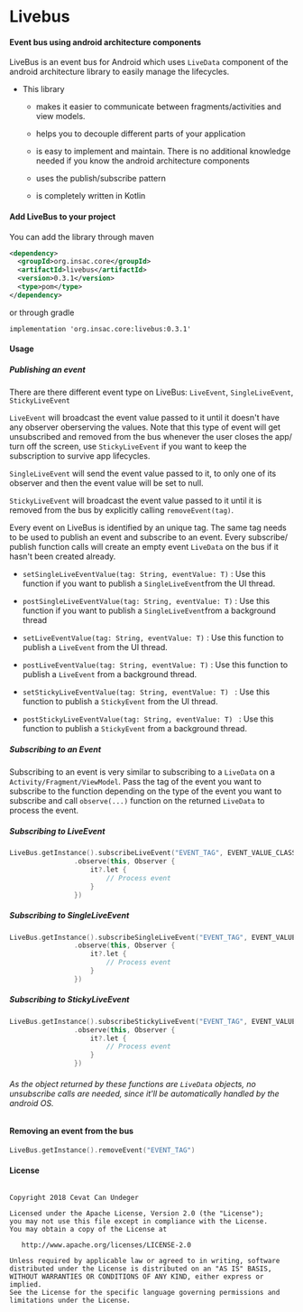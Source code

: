 # Livebus

#### Event bus using android architecture components

LiveBus is an event bus for Android which uses `LiveData` component of the android architecture library to easily manage the lifecycles.

- This library
      
     - makes it easier to communicate between fragments/activities and view models. 
      
     - helps you to decouple different parts of your application
      
     - is easy to implement and maintain. There is no additional knowledge needed if you know the android architecture components
     
     - uses the publish/subscribe pattern
     
     - is completely written in Kotlin
     
     
#### Add LiveBus to your project
You can add the library through maven

```xml
<dependency>
  <groupId>org.insac.core</groupId>
  <artifactId>livebus</artifactId>
  <version>0.3.1</version>
  <type>pom</type>
</dependency>
``` 
or through gradle

```
implementation 'org.insac.core:livebus:0.3.1'
```

#### Usage

   ##### Publishing an event
   There are there different event type on LiveBus: `LiveEvent`, `SingleLiveEvent`, `StickyLiveEvent`
   
   `LiveEvent` will broadcast the event value passed to it until it doesn't have any observer oberserving the values. Note that this type of event will get unsubscribed and removed from the bus whenever the user closes the app/ turn off the screen, use `StickyLiveEvent` if you want to keep the subscription to survive app lifecycles.
   
   `SingleLiveEvent` will send the event value passed to it, to only one of its observer and then the event value will be set to null.
   
   `StickyLiveEvent` will broadcast the event value passed to it until it is removed from the bus by explicitly calling `removeEvent(tag)`.


Every event on LiveBus is identified by an unique tag. The same tag needs to be used to publish an event and subscribe to an event. Every subscribe/ publish function calls will create an empty event `LiveData` on the bus if it hasn't been created already.

- `setSingleLiveEventValue(tag: String, eventValue: T)` : Use this function if you want to publish a `SingleLiveEvent`from the UI thread.


- `postSingleLiveEventValue(tag: String, eventValue: T)` : Use this function if you want to publish a `SingleLiveEvent`from a background thread


- `setLiveEventValue(tag: String, eventValue: T)` : Use this function to publish a `LiveEvent` from the UI thread.


- `postLiveEventValue(tag: String, eventValue: T)` : Use this function to publish a `LiveEvent` from a background thread.


- `setStickyLiveEventValue(tag: String, eventValue: T) ` : Use this function to publish a `StickyEvent` from the UI thread.


- `postStickyLiveEventValue(tag: String, eventValue: T) ` : Use this function to publish a `StickyEvent` from a background thread.


##### Subscribing to an Event

Subscribing to an event is very similar to subscribing to a `LiveData` on a `Activity/Fragment/ViewModel`. Pass the tag of the event you want to subscribe to the function depending on the type of the event you want to subscribe and call `observe(...)` function on the returned `LiveData` to process the event.

##### Subscribing to LiveEvent

```kotlin
LiveBus.getInstance().subscribeLiveEvent("EVENT_TAG", EVENT_VALUE_CLASS_TYPE)
                .observe(this, Observer {
                    it?.let {
                        // Process event
                    }
                })
```

##### Subscribing to SingleLiveEvent
```kotlin
LiveBus.getInstance().subscribeSingleLiveEvent("EVENT_TAG", EVENT_VALUE_CLASS_TYPE)
                .observe(this, Observer {
                    it?.let {
                        // Process event
                    }
                })
```

##### Subscribing to StickyLiveEvent
```kotlin
LiveBus.getInstance().subscribeStickyLiveEvent("EVENT_TAG", EVENT_VALUE_CLASS_TYPE)
                .observe(this, Observer {
                    it?.let {
                        // Process event
                    }
                })
```

###### As the object returned by these functions are `LiveData` objects, no unsubscribe calls are needed, since it'll be automatically handled by the android OS.


#### Removing an event from the bus
```kotlin
LiveBus.getInstance().removeEvent("EVENT_TAG")
```


#### License
```

Copyright 2018 Cevat Can Undeger

Licensed under the Apache License, Version 2.0 (the "License");
you may not use this file except in compliance with the License.
You may obtain a copy of the License at

   http://www.apache.org/licenses/LICENSE-2.0

Unless required by applicable law or agreed to in writing, software
distributed under the License is distributed on an "AS IS" BASIS,
WITHOUT WARRANTIES OR CONDITIONS OF ANY KIND, either express or implied.
See the License for the specific language governing permissions and
limitations under the License.

```
